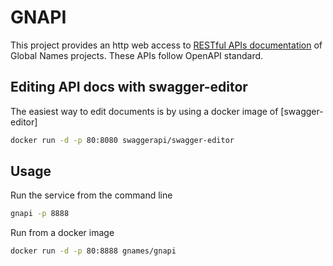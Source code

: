 # GNAPI

This project provides an http web access to [RESTful APIs documentation] of Global Names
projects. These APIs follow OpenAPI standard.

## Editing API docs with swagger-editor

The easiest way to edit documents is by using a docker image of [swagger-editor]

```bash
docker run -d -p 80:8080 swaggerapi/swagger-editor
```

## Usage

Run the service from the command line

```bash
gnapi -p 8888
```

Run from a docker image

```bash
docker run -d -p 80:8888 gnames/gnapi
```

[RESTful APIs documentation]: https://apidoc.globalnames.org
